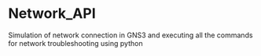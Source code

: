 # Network_API
Simulation of network connection in GNS3 and executing all the commands for network troubleshooting using python 
